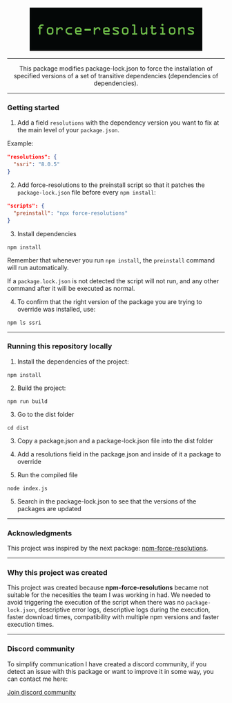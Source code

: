  <p align="center">
    <img src="https://raw.githubusercontent.com/angelogiuseppe/force-resolutions/master/assets/logo/force-resolutions-logo.png" alt="force-resolutions-logo">
</p>

---

 <p align="center">
This package modifies package-lock.json to force the installation of specified versions of a set of transitive dependencies (dependencies of dependencies).
</p>

---

### Getting started

1. Add a field `resolutions` with the dependency version you want to fix at the main level of your `package.json`.

Example:

```json
"resolutions": {
  "ssri": "8.0.5"
}
```

2. Add force-resolutions to the preinstall script so that it patches the `package-lock.json` file before every `npm install`:

```json
"scripts": {
  "preinstall": "npx force-resolutions"
}
```

3. Install dependencies

```shell
npm install
```

Remember that whenever you run `npm install`, the `preinstall` command will run automatically.

If a `package.lock.json` is not detected the script will not run, and any other command after it will be executed as normal.

4. To confirm that the right version of the package you are trying to override was installed, use:

```shell
npm ls ssri
```

---

### Running this repository locally

1. Install the dependencies of the project:

```shell
npm install
```

2. Build the project:

```shell
npm run build
```

3. Go to the dist folder
```shell
cd dist
```

3. Copy a package.json and a package-lock.json file into the dist folder

4. Add a resolutions field in the package.json and inside of it a package to override

4. Run the compiled file

```shell
node index.js
```
5. Search in the package-lock.json to see that the versions of the packages are updated
---

### Acknowledgments

This project was inspired by the next package: [npm-force-resolutions](https://www.npmjs.com/package/npm-force-resolutions).

---

### Why this project was created

This project was created because **npm-force-resolutions** became not suitable for the necesities the team I was working in had. We needed to avoid triggering the execution of the script when there was no `package-lock.json`, descriptive error logs, descriptive logs during the execution, faster download times, compatibility with multiple npm versions and faster execution times.

---
### Discord community

To simplify communication I have created a discord community, if you detect an issue with this package or want to improve it in some way, you can contact me here: 

[Join discord community](https://discord.gg/fNEEthRGJu)


